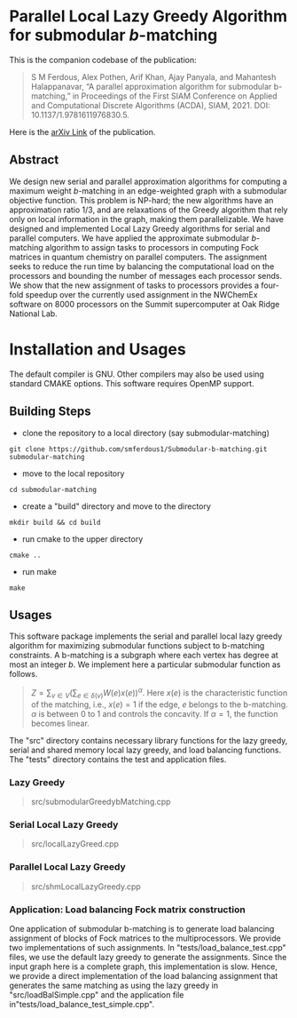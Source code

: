 # Parallel Local Lazy Greedy Algorithm for submodular $b$-matching
This is the companion codebase of the publication:

>S M Ferdous, Alex Pothen, Arif Khan, Ajay Panyala, and Mahantesh Halappanavar, “A parallel approximation algorithm 
for submodular b-matching,” in Proceedings of the First SIAM Conference on Applied and Computational Discrete Algorithms (ACDA),
SIAM, 2021. DOI: 10.1137/1.9781611976830.5.


Here is the [arXiv Link](https://arxiv.org/abs/2107.05793) of the publication.
## Abstract

We design new serial and parallel approximation algorithms for computing a maximum weight $b$-matching in an edge-weighted graph with a submodular objective function. This problem is NP-hard; the new algorithms have an approximation ratio $1/3$, and are relaxations of the Greedy algorithm that rely only on local information in the graph, making them parallelizable. We have designed and implemented Local Lazy Greedy algorithms for serial and parallel computers. We have applied the approximate submodular 
$b$-matching algorithm to assign tasks to processors in computing Fock matrices in quantum chemistry on parallel computers. The assignment seeks to reduce the run time by balancing the computational load on the processors and bounding the number of messages each processor sends. 
We show that the new assignment of tasks to processors provides a four-fold speedup over the currently used assignment in the NWChemEx software on $8000$ processors on the Summit supercomputer at Oak Ridge National Lab.

# Installation and Usages
The default compiler is GNU. Other compilers may also be used using standard CMAKE options. This software requires OpenMP support. 

## Building Steps


 - clone the repository to a local directory (say submodular-matching)
```
git clone https://github.com/smferdous1/Submodular-b-matching.git submodular-matching
```
- move to the local repository
```
cd submodular-matching
```
- create a "build" directory and move to the directory 
```
mkdir build && cd build
```
- run cmake to the upper directory
```
cmake ..
```
- run make
```
make
```

## Usages
This software package implements the serial and parallel local lazy greedy algorithm for maximizing submodular functions subject to b-matching constraints. A b-matching is a
subgraph where each vertex has degree at most an integer $b$. We implement here a particular submodular function as follows.
 
>$Z = \sum_{v \in V} \left(\sum_{e \in \delta(v)}{W(e)x(e)}\right)^\alpha.$
Here $x(e)$ is the characteristic function of the matching, i.e., $x(e) = 1$ if the edge, $e$ belongs to the b-matching. $\alpha$ is between 0 to 1 and controls the concavity. If $\alpha = 1$, the function becomes linear.

The "src" directory contains necessary library functions for the lazy greedy, serial and shared memory local lazy greedy, and load balancing functions. The "tests" directory contains the test and application files.

### Lazy Greedy
>src/submodularGreedybMatching.cpp

### Serial Local Lazy Greedy
>src/localLazyGreed.cpp

### Parallel Local Lazy Greedy
>src/shmLocalLazyGreedy.cpp

### Application: Load balancing Fock matrix construction
One application of submodular b-matching is to generate load balancing assignment of blocks of Fock matrices to the multiprocessors. We provide two implementations of such assignments. In "tests/load_balance_test.cpp" files, we use the default lazy greedy to generate the assignments. Since the input graph here is a complete graph, this implementation is slow. Hence, we provide a direct implementation of the load balancing assignment that generates the same matching as using the lazy greedy in "src/loadBalSimple.cpp" and the application file in"tests/load_balance_test_simple.cpp".
